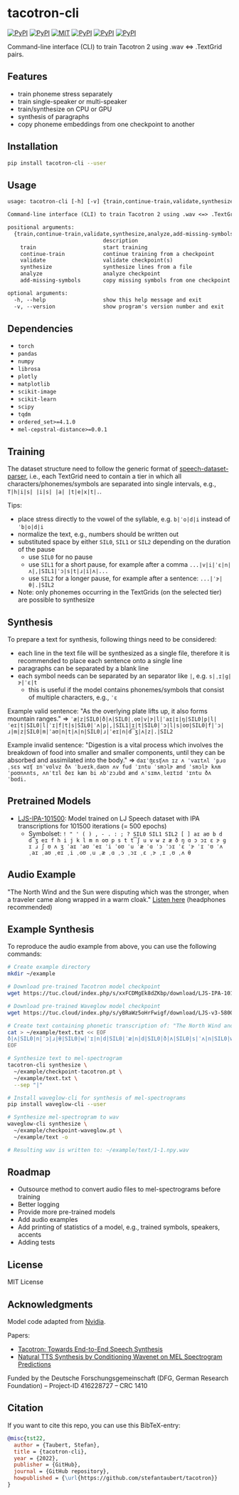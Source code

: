 # tacotron-cli

[![PyPI](https://img.shields.io/pypi/v/tacotron-cli.svg)](https://pypi.python.org/pypi/tacotron-cli)
[![PyPI](https://img.shields.io/pypi/pyversions/tacotron-cli.svg)](https://pypi.python.org/pypi/tacotron-cli)
[![MIT](https://img.shields.io/github/license/stefantaubert/tacotron.svg)](https://github.com/stefantaubert/tacotron/blob/main/LICENSE)
[![PyPI](https://img.shields.io/pypi/wheel/tacotron-cli.svg)](https://pypi.python.org/pypi/tacotron-cli)
[![PyPI](https://img.shields.io/pypi/implementation/tacotron-cli.svg)](https://pypi.python.org/pypi/tacotron-cli)
[![PyPI](https://img.shields.io/github/commits-since/stefantaubert/tacotron/latest/master.svg)](https://pypi.python.org/pypi/tacotron-cli)

Command-line interface (CLI) to train Tacotron 2 using .wav <=> .TextGrid pairs.

## Features

- train phoneme stress separately
- train single-speaker or multi-speaker
- train/synthesize on CPU or GPU
- synthesis of paragraphs
- copy phoneme embeddings from one checkpoint to another

## Installation

```sh
pip install tacotron-cli --user
```

## Usage

```txt
usage: tacotron-cli [-h] [-v] {train,continue-train,validate,synthesize,analyze,add-missing-symbols} ...

Command-line interface (CLI) to train Tacotron 2 using .wav <=> .TextGrid pairs.

positional arguments:
  {train,continue-train,validate,synthesize,analyze,add-missing-symbols}
                              description
    train                     start training
    continue-train            continue training from a checkpoint
    validate                  validate checkpoint(s)
    synthesize                synthesize lines from a file
    analyze                   analyze checkpoint
    add-missing-symbols       copy missing symbols from one checkpoint to another

optional arguments:
  -h, --help                  show this help message and exit
  -v, --version               show program's version number and exit
```

## Dependencies

- `torch`
- `pandas`
- `numpy`
- `librosa`
- `plotly`
- `matplotlib`
- `scikit-image`
- `scikit-learn`
- `scipy`
- `tqdm`
- `ordered_set>=4.1.0`
- `mel-cepstral-distance>=0.0.1`

## Training

The dataset structure need to follow the generic format of [speech-dataset-parser](https://pypi.org/project/speech-dataset-parser/), i.e., each TextGrid need to contain a tier in which all characters/phonemes/symbols are separated into single intervals, e.g., `T|h|i|s| |i|s| |a| |t|e|x|t|.`.

Tips:

- place stress directly to the vowel of the syllable, e.g. `b|ˈo|d|i` instead of `ˈb|o|d|i`
- normalize the text, e.g., numbers should be written out
- substituted space by either `SIL0`, `SIL1` or `SIL2` depending on the duration of the pause
  - use `SIL0` for no pause
  - use `SIL1` for a short pause, for example after a comma `...|v|i|ˈɛ|n|ʌ|,|SIL1|ˈɔ|s|t|ɹ|i|ʌ|...`
  - use `SIL2` for a longer pause, for example after a sentence: `...|ˈɝ|θ|.|SIL2`
- Note: only phonemes occurring in the TextGrids (on the selected tier) are possible to synthesize

## Synthesis

To prepare a text for synthesis, following things need to be considered:

- each line in the text file will be synthesized as a single file, therefore it is recommended to place each sentence onto a single line
- paragraphs can be separated by a blank line
- each symbol needs can be separated by an separator like `|`, e.g. `s|ˌɪ|ɡ|ɝ|ˈɛ|t`
  - this is useful if the model contains phonemes/symbols that consist of multiple characters, e.g., `ˈɛ`

Example valid sentence: "As the overlying plate lifts up, it also forms mountain ranges." => `ˈæ|z|SIL0|ð|ʌ|SIL0|ˌoʊ|v|ɝ|l|ˈaɪ|ɪ|ŋ|SIL0|p|l|ˈeɪ|t|SIL0|l|ˈɪ|f|t|s|SIL0|ˈʌ|p|,|SIL1|ɪ|t|SIL0|ˈɔ|l|s|oʊ|SIL0|f|ˈɔ|ɹ|m|z|SIL0|m|ˈaʊ|n|t|ʌ|n|SIL0|ɹ|ˈeɪ|n|d͡ʒ|ʌ|z|.|SIL2`

Example invalid sentence: "Digestion is a vital process which involves the breakdown of food into smaller and smaller components, until they can be absorbed and assimilated into the body." => `daɪˈʤɛsʧʌn ɪz ʌ ˈvaɪtʌl ˈpɹɑˌsɛs wɪʧ ɪnˈvɑlvz ðʌ ˈbɹeɪkˌdaʊn ʌv fud ˈɪntu ˈsmɔlɝ ænd ˈsmɔlɝ kʌmˈpoʊnʌnts, ʌnˈtɪl ðeɪ kæn bi ʌbˈzɔɹbd ænd ʌˈsɪmʌˌleɪtɪd ˈɪntu ðʌ ˈbɑdi.`

## Pretrained Models

- [LJS-IPA-101500](https://tuc.cloud/index.php/s/xxFCDMgEk8dZKbp): Model trained on LJ Speech dataset with IPA transcriptions for 101500 iterations (= 500 epochs)
  - Symbolset: `! " ' ( ) , - . : ; ? SIL0 SIL1 SIL2 [ ] aɪ aʊ b d d͡ʒ eɪ f h i j k l m n oʊ p s t t͡ʃ u v w z æ ð ŋ ɑ ɔ ɔɪ ɛ ɝ ɡ ɪ ɹ ʃ ʊ ʌ ʒ ˈaɪ ˈaʊ ˈeɪ ˈi ˈoʊ ˈu ˈæ ˈɑ ˈɔ ˈɔɪ ˈɛ ˈɝ ˈɪ ˈʊ ˈʌ ˌaɪ ˌaʊ ˌeɪ ˌi ˌoʊ ˌu ˌæ ˌɑ ˌɔ ˌɔɪ ˌɛ ˌɝ ˌɪ ˌʊ ˌʌ θ`

## Audio Example

"The North Wind and the Sun were disputing which was the stronger, when a traveler came along wrapped in a warm cloak." [Listen here](https://tuc.cloud/index.php/s/gzaYDNKinHw6GCz) (headphones recommended)

## Example Synthesis

To reproduce the audio example from above, you can use the following commands:

```sh
# Create example directory
mkdir ~/example

# Download pre-trained Tacotron model checkpoint
wget https://tuc.cloud/index.php/s/xxFCDMgEk8dZKbp/download/LJS-IPA-101500.pt -O ~/example/checkpoint-tacotron.pt

# Download pre-trained Waveglow model checkpoint
wget https://tuc.cloud/index.php/s/yBRaWz5oHrFwigf/download/LJS-v3-580000.pt -O ~/example/checkpoint-waveglow.pt

# Create text containing phonetic transcription of: "The North Wind and the Sun were disputing which was the stronger, when a traveler came along wrapped in a warm cloak."
cat > ~/example/text.txt << EOF
ð|ʌ|SIL0|n|ˈɔ|ɹ|θ|SIL0|w|ˈɪ|n|d|SIL0|ˈæ|n|d|SIL0|ð|ʌ|SIL0|s|ˈʌ|n|SIL0|w|ɝ|SIL0|d|ɪ|s|p|j|ˈu|t|ɪ|ŋ|SIL0|h|w|ˈɪ|t͡ʃ|SIL0|w|ˈɑ|z|SIL0|ð|ʌ|SIL0|s|t|ɹ|ˈɔ|ŋ|ɝ|,|SIL1|h|w|ˈɛ|n|SIL0|ʌ|SIL0|t|ɹ|ˈæ|v|ʌ|l|ɝ|SIL0|k|ˈeɪ|m|SIL0|ʌ|l|ˈɔ|ŋ|SIL0|ɹ|ˈæ|p|t|SIL0|ɪ|n|SIL0|ʌ|SIL0|w|ˈɔ|ɹ|m|SIL0|k|l|ˈoʊ|k|.|SIL2
EOF

# Synthesize text to mel-spectrogram
tacotron-cli synthesize \
  ~/example/checkpoint-tacotron.pt \
  ~/example/text.txt \
  --sep "|"

# Install waveglow-cli for synthesis of mel-spectrograms
pip install waveglow-cli --user

# Synthesize mel-spectrogram to wav
waveglow-cli synthesize \
  ~/example/checkpoint-waveglow.pt \
  ~/example/text -o

# Resulting wav is written to: ~/example/text/1-1.npy.wav
```

## Roadmap

- Outsource method to convert audio files to mel-spectrograms before training
- Better logging
- Provide more pre-trained models
- Add audio examples
- Add printing of statistics of a model, e.g., trained symbols, speakers, accents
- Adding tests

## License

MIT License

## Acknowledgments

Model code adapted from [Nvidia](https://github.com/NVIDIA/tacotron2).

Papers:

- [Tacotron: Towards End-to-End Speech Synthesis](https://www.isca-speech.org/archive/interspeech_2017/wang17n_interspeech.html)
- [Natural TTS Synthesis by Conditioning Wavenet on MEL Spectrogram Predictions](https://ieeexplore.ieee.org/document/8461368)

Funded by the Deutsche Forschungsgemeinschaft (DFG, German Research Foundation) – Project-ID 416228727 – CRC 1410

## Citation

If you want to cite this repo, you can use this BibTeX-entry:

```bibtex
@misc{tst22,
  author = {Taubert, Stefan},
  title = {tacotron-cli},
  year = {2022},
  publisher = {GitHub},
  journal = {GitHub repository},
  howpublished = {\url{https://github.com/stefantaubert/tacotron}}
}
```

